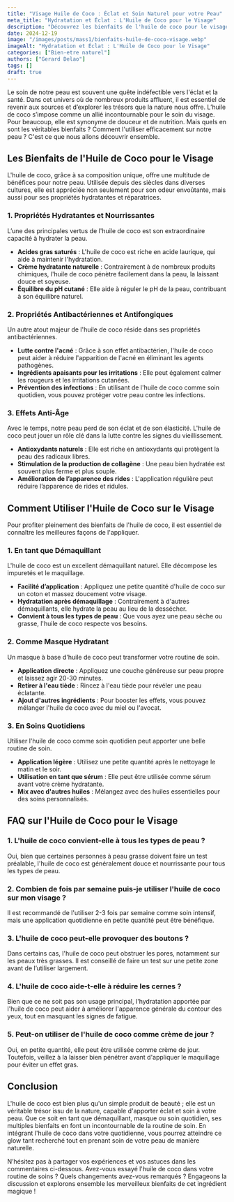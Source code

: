 ```yaml
---
title: "Visage Huile de Coco : Éclat et Soin Naturel pour votre Peau"
meta_title: "Hydratation et Éclat : L'Huile de Coco pour le Visage"
description: "Découvrez les bienfaits de l'huile de coco pour le visage. Soin naturel, hydratation et éclat au quotidien pour une peau rayonnante."
date: 2024-12-19
image: "/images/posts/mass1/bienfaits-huile-de-coco-visage.webp"
imageAlt: "Hydratation et Éclat : L'Huile de Coco pour le Visage"
categories: ["Bien-etre naturel"]
authors: ["Gerard Delao"]
tags: []
draft: true
---
```


Le soin de notre peau est souvent une quête indéfectible vers l'éclat et la santé. Dans cet univers où de nombreux produits affluent, il est essentiel de revenir aux sources et d’explorer les trésors que la nature nous offre. L’huile de coco s’impose comme un allié incontournable pour le soin du visage. Pour beaucoup, elle est synonyme de douceur et de nutrition. Mais quels en sont les véritables bienfaits ? Comment l'utiliser efficacement sur notre peau ? C'est ce que nous allons découvrir ensemble.

## Les Bienfaits de l'Huile de Coco pour le Visage

L'huile de coco, grâce à sa composition unique, offre une multitude de bénéfices pour notre peau. Utilisée depuis des siècles dans diverses cultures, elle est appréciée non seulement pour son odeur envoûtante, mais aussi pour ses propriétés hydratantes et réparatrices.

### 1. Propriétés Hydratantes et Nourrissantes

L’une des principales vertus de l'huile de coco est son extraordinaire capacité à hydrater la peau.

- **Acides gras saturés** : L'huile de coco est riche en acide laurique, qui aide à maintenir l'hydratation.
- **Crème hydratante naturelle** : Contrairement à de nombreux produits chimiques, l'huile de coco pénètre facilement dans la peau, la laissant douce et soyeuse.
- **Équilibre du pH cutané** : Elle aide à réguler le pH de la peau, contribuant à son équilibre naturel.

### 2. Propriétés Antibactériennes et Antifongiques

Un autre atout majeur de l'huile de coco réside dans ses propriétés antibactériennes.

- **Lutte contre l'acné** : Grâce à son effet antibactérien, l'huile de coco peut aider à réduire l'apparition de l'acné en éliminant les agents pathogènes.
- **Ingrédients apaisants pour les irritations** : Elle peut également calmer les rougeurs et les irritations cutanées.
- **Prévention des infections** : En utilisant de l'huile de coco comme soin quotidien, vous pouvez protéger votre peau contre les infections.

### 3. Effets Anti-Âge

Avec le temps, notre peau perd de son éclat et de son élasticité. L'huile de coco peut jouer un rôle clé dans la lutte contre les signes du vieillissement.

- **Antioxydants naturels** : Elle est riche en antioxydants qui protègent la peau des radicaux libres.
- **Stimulation de la production de collagène** : Une peau bien hydratée est souvent plus ferme et plus souple.
- **Amélioration de l’apparence des rides** : L'application régulière peut réduire l’apparence de rides et ridules.

## Comment Utiliser l'Huile de Coco sur le Visage

Pour profiter pleinement des bienfaits de l'huile de coco, il est essentiel de connaître les meilleures façons de l'appliquer.

### 1. En tant que Démaquillant

L'huile de coco est un excellent démaquillant naturel. Elle décompose les impuretés et le maquillage.

- **Facilité d’application** : Appliquez une petite quantité d'huile de coco sur un coton et massez doucement votre visage.
- **Hydratation après démaquillage** : Contrairement à d'autres démaquillants, elle hydrate la peau au lieu de la dessécher.
- **Convient à tous les types de peau** : Que vous ayez une peau sèche ou grasse, l'huile de coco respecte vos besoins.

### 2. Comme Masque Hydratant

Un masque à base d'huile de coco peut transformer votre routine de soin.

- **Application directe** : Appliquez une couche généreuse sur peau propre et laissez agir 20-30 minutes.
- **Retirer à l'eau tiède** : Rincez à l'eau tiède pour révéler une peau éclatante.
- **Ajout d'autres ingrédients** : Pour booster les effets, vous pouvez mélanger l'huile de coco avec du miel ou l'avocat.

### 3. En Soins Quotidiens

Utiliser l'huile de coco comme soin quotidien peut apporter une belle routine de soin.

- **Application légère** : Utilisez une petite quantité après le nettoyage le matin et le soir.
- **Utilisation en tant que sérum** : Elle peut être utilisée comme sérum avant votre crème hydratante.
- **Mix avec d'autres huiles** : Mélangez avec des huiles essentielles pour des soins personnalisés.

## FAQ sur l'Huile de Coco pour le Visage

### 1. L'huile de coco convient-elle à tous les types de peau ?

Oui, bien que certaines personnes à peau grasse doivent faire un test préalable, l'huile de coco est généralement douce et nourrissante pour tous les types de peau.

### 2. Combien de fois par semaine puis-je utiliser l'huile de coco sur mon visage ?

Il est recommandé de l'utiliser 2-3 fois par semaine comme soin intensif, mais une application quotidienne en petite quantité peut être bénéfique.

### 3. L'huile de coco peut-elle provoquer des boutons ?

Dans certains cas, l'huile de coco peut obstruer les pores, notamment sur les peaux très grasses. Il est conseillé de faire un test sur une petite zone avant de l’utiliser largement.

### 4. L'huile de coco aide-t-elle à réduire les cernes ?

Bien que ce ne soit pas son usage principal, l'hydratation apportée par l'huile de coco peut aider à améliorer l'apparence générale du contour des yeux, tout en masquant les signes de fatigue.

### 5. Peut-on utiliser de l'huile de coco comme crème de jour ?

Oui, en petite quantité, elle peut être utilisée comme crème de jour. Toutefois, veillez à la laisser bien pénétrer avant d'appliquer le maquillage pour éviter un effet gras.

## Conclusion

L'huile de coco est bien plus qu'un simple produit de beauté ; elle est un véritable trésor issu de la nature, capable d'apporter éclat et soin à votre peau. Que ce soit en tant que démaquillant, masque ou soin quotidien, ses multiples bienfaits en font un incontournable de la routine de soin. En intégrant l'huile de coco dans votre quotidienne, vous pourrez atteindre ce glow tant recherché tout en prenant soin de votre peau de manière naturelle.

N’hésitez pas à partager vos expériences et vos astuces dans les commentaires ci-dessous. Avez-vous essayé l'huile de coco dans votre routine de soins ? Quels changements avez-vous remarqués ? Engageons la discussion et explorons ensemble les merveilleux bienfaits de cet ingrédient magique !

